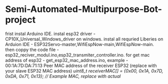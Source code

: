 # Semi-Automated-Multipurpose-Bot-project
frist instal Arduino IDE.
instal esp32 driver - CP10X_Universal_Windows_driver on windows.
instal all requried Liberies on Arduion IDE - ESP32Servo-master,WifiEspNow-main,WifiEspNow-main.
then coppy the code file - esp32_reciver_modul.ino,esp32_transmiter_controller.ino.
for get mac address of esp32 - get_esp32_mac_address.ino, example - 00:1A:7D:DA:71:13
Peer MAC address of the receiver ESP32 (replace with your slave ESP32 MAC address)
*uint8_t receiverMAC[] = {0x00, 0x1A, 0x7D, 0xDA, 0x71, 0x13}; // Example MAC, replace with actual*
